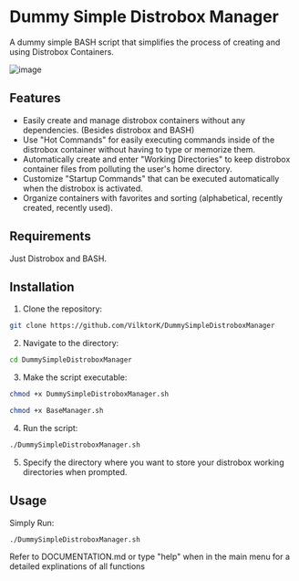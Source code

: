 # Dummy Simple Distrobox Manager

A dummy simple BASH script that simplifies the process of creating and using Distrobox Containers. 

![image](https://github.com/user-attachments/assets/e62a2708-7959-4bc2-9ef2-6fc9e9fb981c)

## Features

- Easily create and manage distrobox containers without any dependencies. (Besides distrobox and BASH)
- Use "Hot Commands" for easily executing commands inside of the distrobox container without having to type or memorize them.
- Automatically create and enter "Working Directories" to keep distrobox container files from polluting the user's home directory.
- Customize "Startup Commands" that can be executed automatically when the distrobox is activated.
- Organize containers with favorites and sorting (alphabetical, recently created, recently used).

## Requirements
Just Distrobox and BASH.

## Installation

1. Clone the repository:
```bash
git clone https://github.com/VilktorK/DummySimpleDistroboxManager
```

2. Navigate to the directory:
```bash
cd DummySimpleDistroboxManager
```

3. Make the script executable:
```bash
chmod +x DummySimpleDistroboxManager.sh
```
```bash
chmod +x BaseManager.sh
```

4. Run the script:
```bash
./DummySimpleDistroboxManager.sh
```

5. Specify the directory where you want to store your distrobox working directories when prompted.

 ## Usage

Simply Run:
```bash
./DummySimpleDistroboxManager.sh
```
Refer to DOCUMENTATION.md or type "help" when in the main menu for a detailed explinations of all functions
